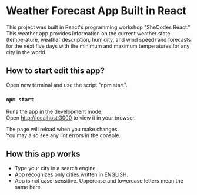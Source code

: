 # Weather Forecast App Built in React

This project was built in React's programming workshop "SheCodes React." \
This weather app provides information on the current weather state (temperature, weather description, humidity, and wind speed) and forecasts for the next five days with the minimum and maximum temperatures for any city in the world.

## How to start edit this app?

Open new terminal and use the script "npm start".

### `npm start`

Runs the app in the development mode.\
Open [http://localhost:3000](http://localhost:3000) to view it in your browser.

The page will reload when you make changes.\
You may also see any lint errors in the console.

## How this app works

- Type your city in a search engine.
- App recognizes only cities written in ENGLISH.
- App is not case-sensitive. Uppercase and lowercase letters mean the same here.
